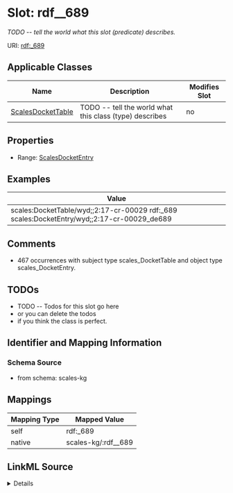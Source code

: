 

# Slot: rdf__689


_TODO -- tell the world what this slot (predicate) describes._





URI: [rdf:_689](http://www.w3.org/1999/02/22-rdf-syntax-ns#_689)



<!-- no inheritance hierarchy -->





## Applicable Classes

| Name | Description | Modifies Slot |
| --- | --- | --- |
| [ScalesDocketTable](../classes/ScalesDocketTable.md) | TODO -- tell the world what this class (type) describes |  no  |







## Properties

* Range: [ScalesDocketEntry](../classes/ScalesDocketEntry.md)






## Examples

| Value |
| --- |
| scales:DocketTable/wyd;;2:17-cr-00029 rdf:_689 scales:DocketEntry/wyd;;2:17-cr-00029_de689 |

## Comments

* 467 occurrences with subject type scales_DocketTable and object type scales_DocketEntry.

## TODOs

* TODO -- Todos for this slot go here
* or you can delete the todos
* if you think the class is perfect.

## Identifier and Mapping Information







### Schema Source


* from schema: scales-kg




## Mappings

| Mapping Type | Mapped Value |
| ---  | ---  |
| self | rdf:_689 |
| native | scales-kg/:rdf__689 |




## LinkML Source

<details>
```yaml
name: rdf__689
description: TODO -- tell the world what this slot (predicate) describes.
todos:
- TODO -- Todos for this slot go here
- or you can delete the todos
- if you think the class is perfect.
comments:
- 467 occurrences with subject type scales_DocketTable and object type scales_DocketEntry.
examples:
- value: scales:DocketTable/wyd;;2:17-cr-00029 rdf:_689 scales:DocketEntry/wyd;;2:17-cr-00029_de689
from_schema: scales-kg
rank: 1000
slot_uri: rdf:_689
alias: rdf__689
domain_of:
- scales_DocketTable
range: scales_DocketEntry

```
</details>